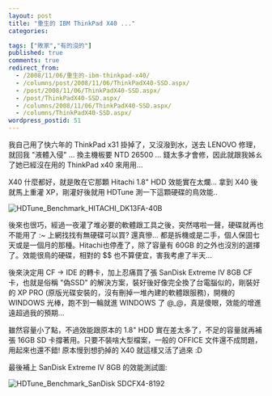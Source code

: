 ```yaml
---
layout: post
title: "重生的 IBM ThinkPad X40 ..."
categories:

tags: ["敗家","有的沒的"]
published: true
comments: true
redirect_from:
  - /2008/11/06/重生的-ibm-thinkpad-x40/
  - /columns/post/2008/11/06/ThinkPadX40-SSD.aspx/
  - /post/2008/11/06/ThinkPadX40-SSD.aspx/
  - /post/ThinkPadX40-SSD.aspx/
  - /columns/2008/11/06/ThinkPadX40-SSD.aspx/
  - /columns/ThinkPadX40-SSD.aspx/
wordpress_postid: 51
---
```

我自己用了快六年的 ThinkPad x31 掛掉了，又沒潑到水，送去 LENOVO 修理，就回我 "液體入侵" ... 換主機板要 NTD 26500 ... 錢太多才會修，因此就跟我姊ㄠ了她已經沒在用的 ThinkPad x40 來用用...

X40 什麼都好，就是敗在它那顆 Hitachi 1.8" HDD 效能實在太爛... 拿到 X40 後就馬上重灌 XP，剛灌好後就用 HDTune 測一下這顆硬碟的鳥效能..

![HDTune_Benchmark_HITACHI_DK13FA-40B](/wp-content/be-files/WindowsLiveWriter/IBMThinkPadX40_1317/HDTune_Benchmark_HITACHI_DK13FA-40B_3.png)

後來也很巧，經過一夜灌了堆必要的軟體跟工具之後，突然喀啦一聲，硬碟就再也不能用了 :~ 上網找找有無硬碟可以買? 還真慘... 都是拆機或是二手，個人保固七天或是一個月的那種。Hitachi也停產了，除了容量有 60GB 的之外也沒別的選擇了。效能很鳥的硬碟，相對的 $$ 也不算便宜，害我考慮了半天...

後來決定用 CF -> IDE 的轉卡，加上忍痛買了張 SanDisk Extreme IV 8GB CF 卡，也就是俗稱 "偽SSD" 的解決方案，裝好後好像完全換了台電腦似的，剛裝好的 XP PRO (原版光碟安裝的，沒有刪掉一堆內建的軟體跟服務)，開機的 WINDOWS 光棒，跑不到一輪就進 WINDOWS 了 @_@，真是傻眼，效能的增進遠超過我的預期...

雖然容量小了點，不過效能跟原本的 1.8" HDD 實在差太多了，不足的容量就再補張 16GB SD 卡撐著用。只要不裝啥大型檔案，一般的 OFFICE 文件還不成問題，用起來也還不錯! 原本慢到想扔掉的 X40 就這樣又活了過來 :D

最後補上 SanDisk Extreme IV 8GB 的效能測試圖:

![HDTune_Benchmark_SanDisk SDCFX4-8192](/wp-content/be-files/WindowsLiveWriter/IBMThinkPadX40_1317/HDTune_Benchmark_SanDisk%20SDCFX4-8192_3.png)
